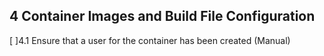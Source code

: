 
## 4 Container Images and Build File Configuration
 [ ]4.1 Ensure that a user for the container has been created
(Manual)